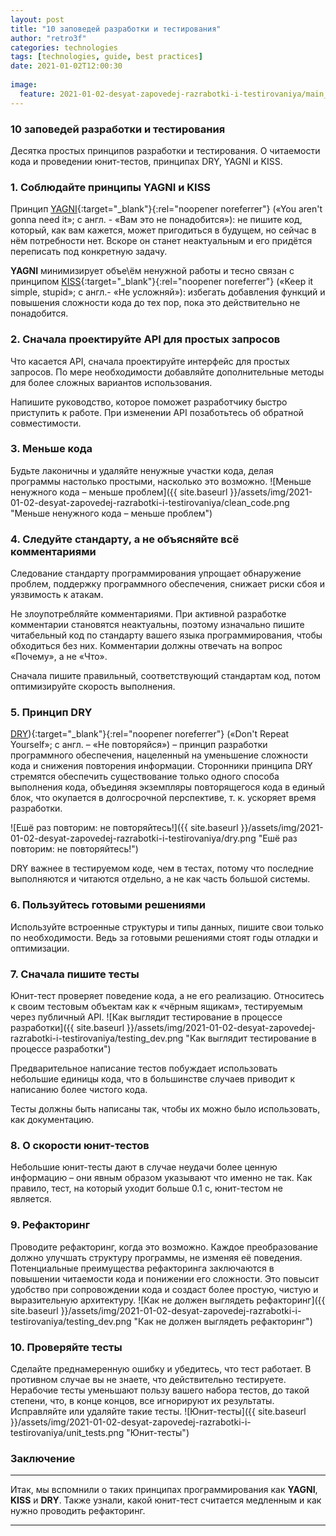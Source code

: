 ```yaml
---
layout: post
title: "10 заповедей разработки и тестирования"
author: "retro3f"
categories: technologies
tags: [technologies, guide, best practices]
date: 2021-01-02T12:00:30
 
image:
  feature: 2021-01-02-desyat-zapovedej-razrabotki-i-testirovaniya/main_principle.jpg
---
```


### 10 заповедей разработки и тестирования

Десятка простых принципов разработки и тестирования. О читаемости кода и проведении юнит-тестов, принципах DRY, YAGNI и KISS.

### 1. Соблюдайте принципы YAGNI и KISS

Принцип 
[YAGNI](https://ru.wikipedia.org/wiki/YAGNI){:target="_blank"}{:rel="noopener noreferrer"} («You aren't gonna need it»; с англ. - «Вам это не понадобится»): не пишите код, который, как вам кажется, может пригодиться в будущем, но сейчас в нём потребности нет. Вскоре он станет неактуальным и его придётся переписать под конкретную задачу.

**YAGNI** минимизирует объе\ём ненужной работы и тесно связан с принципом [KISS](https://ru.wikipedia.org/wiki/KISS_(%D0%BF%D1%80%D0%B8%D0%BD%D1%86%D0%B8%D0%BF)){:target="_blank"}{:rel="noopener noreferrer"} («Keep it simple, stupid»; с англ.- «Не усложняй»): избегать добавления функций и повышения сложности кода до тех пор, пока это действительно не понадобится.


### 2. Сначала проектируйте API для простых запросов
Что касается API, сначала проектируйте интерфейс для простых запросов. По мере необходимости добавляйте дополнительные методы для более сложных вариантов использования.

Напишите руководство, которое поможет разработчику быстро приступить к работе. При изменении API позаботьтесь об обратной совместимости.


### 3. Меньше кода
Будьте лаконичны и удаляйте ненужные участки кода, делая программы настолько простыми, насколько это возможно.
![Меньше ненужного кода – меньше проблем]({{ site.baseurl }}/assets/img/2021-01-02-desyat-zapovedej-razrabotki-i-testirovaniya/clean_code.png "Меньше ненужного кода – меньше проблем")


### 4. Следуйте стандарту, а не объясняйте всё комментариями
Следование стандарту программирования упрощает обнаружение проблем, поддержку программного обеспечения, снижает риски сбоя и уязвимость к атакам.

Не злоупотребляйте комментариями. При активной разработке комментарии становятся неактуальны, поэтому изначально пишите читабельный код по стандарту вашего языка программирования, чтобы обходиться без них. Комментарии должны отвечать на вопрос «Почему», а не «Что».

Сначала пишите правильный, соответствующий стандартам код, потом оптимизируйте скорость выполнения.


### 5. Принцип DRY

[DRY](https://ru.wikipedia.org/wiki/Don%E2%80%99t_repeat_yourself)){:target="_blank"}{:rel="noopener noreferrer"} («Don't Repeat Yourself»; с англ. – «Не повторяйся») – принцип разработки программного обеспечения, нацеленный на уменьшение сложности кода и снижения повторения информации. Сторонники принципа DRY стремятся обеспечить существование только одного способа выполнения кода, объединяя экземпляры повторящегося кода в единый блок, что окупается в долгосрочной перспективе, т. к. ускоряет время разработки.

![Ешё раз повторим: не повторяйтесь!]({{ site.baseurl }}/assets/img/2021-01-02-desyat-zapovedej-razrabotki-i-testirovaniya/dry.png "Ешё раз повторим: не повторяйтесь!")

DRY важнее в тестируемом коде, чем в тестах, потому что последние выполняются и читаются отдельно, а не как часть большой системы.


### 6. Пользуйтесь готовыми решениями
Используйте встроенные структуры и типы данных, пишите свои только по необходимости. Ведь за готовыми решениями стоят годы отладки и оптимизации.


### 7. Сначала пишите тесты
Юнит-тест проверяет поведение кода, а не его реализацию. Относитесь к своим тестовым объектам как к «чёрным ящикам», тестируемым через публичный API.
![Как выглядит тестирование в процессе разработки]({{ site.baseurl }}/assets/img/2021-01-02-desyat-zapovedej-razrabotki-i-testirovaniya/testing_dev.png "Как выглядит тестирование в процессе разработки")

Предварительное написание тестов побуждает использовать небольшие единицы кода, что в большинстве случаев приводит к написанию более чистого кода.

Тесты должны быть написаны так, чтобы их можно было использовать, как документацию.


### 8. О скорости юнит-тестов
Небольшие юнит-тесты дают в случае неудачи более ценную информацию – они явным образом указывают что именно не так. Как правило, тест, на который уходит больше 0.1 с, юнит-тестом не является.


### 9. Рефакторинг
Проводите рефакторинг, когда это возможно. Каждое преобразование должно улучшать структуру программы, не изменяя её поведения. Потенциальные преимущества рефакторинга заключаются в повышении читаемости кода и понижении его сложности. Это повысит удобство при сопровождении кода и создаст более простую, чистую и выразительную архитектуру.
![Как не должен выглядеть рефакторинг]({{ site.baseurl }}/assets/img/2021-01-02-desyat-zapovedej-razrabotki-i-testirovaniya/testing_dev.png "Как не должен выглядеть рефакторинг")


### 10. Проверяйте тесты
Сделайте преднамеренную ошибку и убедитесь, что тест работает. В противном случае вы не знаете, что действительно тестируете. Нерабочие тесты уменьшают пользу вашего набора тестов, до такой степени, что, в конце концов, все игнорируют их результаты. Исправляйте или удаляйте такие тесты.
![Юнит-тесты]({{ site.baseurl }}/assets/img/2021-01-02-desyat-zapovedej-razrabotki-i-testirovaniya/unit_tests.png "Юнит-тесты")

 
### Заключение
***
Итак, мы вспомнили о таких принципах программирования как **YAGNI**, **KISS** и **DRY**. Также узнали, какой юнит-тест считается медленным и как нужно проводить рефакторинг.
***